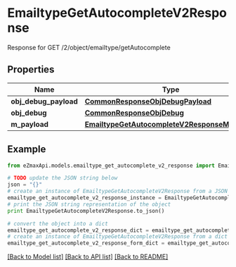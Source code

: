 # EmailtypeGetAutocompleteV2Response

Response for GET /2/object/emailtype/getAutocomplete

## Properties

Name | Type | Description | Notes
------------ | ------------- | ------------- | -------------
**obj_debug_payload** | [**CommonResponseObjDebugPayload**](CommonResponseObjDebugPayload.md) |  | 
**obj_debug** | [**CommonResponseObjDebug**](CommonResponseObjDebug.md) |  | [optional] 
**m_payload** | [**EmailtypeGetAutocompleteV2ResponseMPayload**](EmailtypeGetAutocompleteV2ResponseMPayload.md) |  | 

## Example

```python
from eZmaxApi.models.emailtype_get_autocomplete_v2_response import EmailtypeGetAutocompleteV2Response

# TODO update the JSON string below
json = "{}"
# create an instance of EmailtypeGetAutocompleteV2Response from a JSON string
emailtype_get_autocomplete_v2_response_instance = EmailtypeGetAutocompleteV2Response.from_json(json)
# print the JSON string representation of the object
print EmailtypeGetAutocompleteV2Response.to_json()

# convert the object into a dict
emailtype_get_autocomplete_v2_response_dict = emailtype_get_autocomplete_v2_response_instance.to_dict()
# create an instance of EmailtypeGetAutocompleteV2Response from a dict
emailtype_get_autocomplete_v2_response_form_dict = emailtype_get_autocomplete_v2_response.from_dict(emailtype_get_autocomplete_v2_response_dict)
```
[[Back to Model list]](../README.md#documentation-for-models) [[Back to API list]](../README.md#documentation-for-api-endpoints) [[Back to README]](../README.md)


